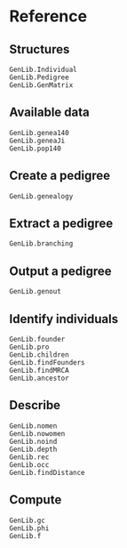 # Reference

## Structures
```@docs
GenLib.Individual
GenLib.Pedigree
GenLib.GenMatrix
```

## Available data
```@docs
GenLib.genea140
GenLib.geneaJi
GenLib.pop140
```

## Create a pedigree
```@docs
GenLib.genealogy
```

## Extract a pedigree
```@docs
GenLib.branching
```

## Output a pedigree
```@docs
GenLib.genout
```

## Identify individuals
```@docs
GenLib.founder
GenLib.pro
GenLib.children
GenLib.findFounders
GenLib.findMRCA
GenLib.ancestor
```

## Describe
```@docs
GenLib.nomen
GenLib.nowomen
GenLib.noind
GenLib.depth
GenLib.rec
GenLib.occ
GenLib.findDistance
```

## Compute
```@docs
GenLib.gc
GenLib.phi
GenLib.f
```
